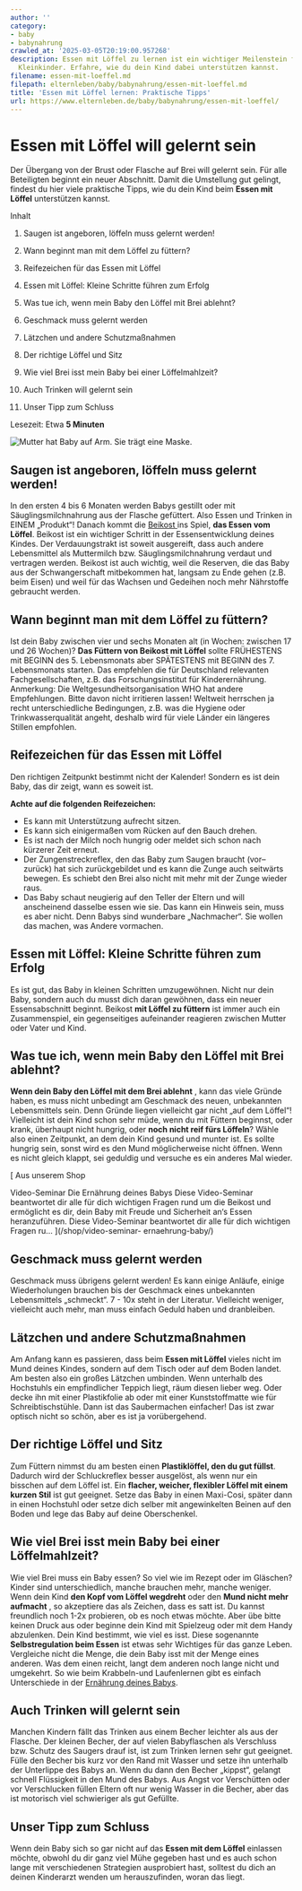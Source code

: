 ```yaml
---
author: ''
category:
- baby
- babynahrung
crawled_at: '2025-03-05T20:19:00.957268'
description: Essen mit Löffel zu lernen ist ein wichtiger Meilenstein für Babys und
  Kleinkinder. Erfahre, wie du dein Kind dabei unterstützen kannst.
filename: essen-mit-loeffel.md
filepath: elternleben/baby/babynahrung/essen-mit-loeffel.md
title: 'Essen mit Löffel lernen: Praktische Tipps'
url: https://www.elternleben.de/baby/babynahrung/essen-mit-loeffel/
---
```


#  Essen mit Löffel will gelernt sein

Der Übergang von der Brust oder Flasche auf Brei will gelernt sein. Für alle
Beteiligten beginnt ein neuer Abschnitt. Damit die Umstellung gut gelingt,
findest du hier viele praktische Tipps, wie du dein Kind beim **Essen mit
Löffel** unterstützen kannst.

Inhalt

1. Saugen ist angeboren, löffeln muss gelernt werden!

2. Wann beginnt man mit dem Löffel zu füttern?

3. Reifezeichen für das Essen mit Löffel

4. Essen mit Löffel: Kleine Schritte führen zum Erfolg

5. Was tue ich, wenn mein Baby den Löffel mit Brei ablehnt?

6. Geschmack muss gelernt werden

7. Lätzchen und andere Schutzmaßnahmen

8. Der richtige Löffel und Sitz

9. Wie viel Brei isst mein Baby bei einer Löffelmahlzeit?

10. Auch Trinken will gelernt sein

11. Unser Tipp zum Schluss

Lesezeit: Etwa **5 Minuten**

![Mutter hat Baby auf Arm. Sie trägt eine
Maske.](/fileadmin/_processed_/a/7/csm_Tipps_Essen_mit_Lo__ffel_will_gelernt_sein_praktische_Tipps_9dc58c041b.jpg)

##  Saugen ist angeboren, löffeln muss gelernt werden!

In den ersten 4 bis 6 Monaten werden Babys gestillt oder mit
Säuglingsmilchnahrung aus der Flasche gefüttert. Also Essen und Trinken in
EINEM „Produkt“! Danach kommt die [Beikost
](https://www.elternleben.de/baby/babynahrung/beikost-einfuehren/)ins Spiel,
**das Essen vom Löffel**. Beikost ist ein wichtiger Schritt in der
Essensentwicklung deines Kindes. Der Verdauungstrakt ist soweit ausgereift,
dass auch andere Lebensmittel als Muttermilch bzw. Säuglingsmilchnahrung
verdaut und vertragen werden. Beikost ist auch wichtig, weil die Reserven, die
das Baby aus der Schwangerschaft mitbekommen hat, langsam zu Ende gehen (z.B.
beim Eisen) und weil für das Wachsen und Gedeihen noch mehr Nährstoffe
gebraucht werden.

##  Wann beginnt man mit dem Löffel zu füttern?

Ist dein Baby zwischen vier und sechs Monaten alt (in Wochen: zwischen 17 und
26 Wochen)? **Das Füttern von Beikost mit Löffel** sollte FRÜHESTENS mit
BEGINN des 5. Lebensmonats aber SPÄTESTENS mit BEGINN des 7. Lebensmonats
starten. Das empfehlen die für Deutschland relevanten Fachgesellschaften, z.B.
das Forschungsinstitut für Kinderernährung. Anmerkung: Die
Weltgesundheitsorganisation WHO hat andere Empfehlungen. Bitte davon nicht
irritieren lassen! Weltweit herrschen ja recht unterschiedliche Bedingungen,
z.B. was die Hygiene oder Trinkwasserqualität angeht, deshalb wird für viele
Länder ein längeres Stillen empfohlen.

##  Reifezeichen für das Essen mit Löffel

Den richtigen Zeitpunkt bestimmt nicht der Kalender! Sondern es ist dein Baby,
das dir zeigt, wann es soweit ist.

**Achte auf die folgenden Reifezeichen:**

  * Es kann mit Unterstützung aufrecht sitzen.
  * Es kann sich einigermaßen vom Rücken auf den Bauch drehen.
  * Es ist nach der Milch noch hungrig oder meldet sich schon nach kürzerer Zeit erneut.
  * Der Zungenstreckreflex, den das Baby zum Saugen braucht (vor–zurück) hat sich zurückgebildet und es kann die Zunge auch seitwärts bewegen. Es schiebt den Brei also nicht mit mehr mit der Zunge wieder raus.
  * Das Baby schaut neugierig auf den Teller der Eltern und will anscheinend dasselbe essen wie sie. Das kann ein Hinweis sein, muss es aber nicht. Denn Babys sind wunderbare „Nachmacher“. Sie wollen das machen, was Andere vormachen.

##  Essen mit Löffel: Kleine Schritte führen zum Erfolg

Es ist gut, das Baby in kleinen Schritten umzugewöhnen. Nicht nur dein Baby,
sondern auch du musst dich daran gewöhnen, dass ein neuer Essensabschnitt
beginnt. Beikost **mit Löffel zu füttern** ist immer auch ein Zusammenspiel,
ein gegenseitiges aufeinander reagieren zwischen Mutter oder Vater und Kind.

##  Was tue ich, wenn mein Baby den Löffel mit Brei ablehnt?

**Wenn dein Baby den Löffel mit dem Brei ablehnt** , kann das viele Gründe
haben, es muss nicht unbedingt am Geschmack des neuen, unbekannten
Lebensmittels sein. Denn Gründe liegen vielleicht gar nicht „auf dem Löffel“!
Vielleicht ist dein Kind schon sehr müde, wenn du mit Füttern beginnst, oder
krank, überhaupt nicht hungrig, oder **noch nicht reif fürs Löffeln**? Wähle
also einen Zeitpunkt, an dem dein Kind gesund und munter ist. Es sollte
hungrig sein, sonst wird es den Mund möglicherweise nicht öffnen. Wenn es
nicht gleich klappt, sei geduldig und versuche es ein anderes Mal wieder.

[ Aus unserem Shop

Video-Seminar Die Ernährung deines Babys Diese Video-Seminar beantwortet dir
alle für dich wichtigen Fragen rund um die Beikost und ermöglicht es dir, dein
Baby mit Freude und Sicherheit an‘s Essen heranzuführen. Diese Video-Seminar
beantwortet dir alle für dich wichtigen Fragen ru…  ](/shop/video-seminar-
ernaehrung-baby/)

##  Geschmack muss gelernt werden

Geschmack muss übrigens gelernt werden! Es kann einige Anläufe, einige
Wiederholungen brauchen bis der Geschmack eines unbekannten Lebensmittels
„schmeckt“. 7 - 10x steht in der Literatur. Vielleicht weniger, vielleicht
auch mehr, man muss einfach Geduld haben und dranbleiben.

##  Lätzchen und andere Schutzmaßnahmen

Am Anfang kann es passieren, dass beim **Essen mit Löffel** vieles nicht im
Mund deines Kindes, sondern auf dem Tisch oder auf dem Boden landet. Am besten
also ein großes Lätzchen umbinden. Wenn unterhalb des Hochstuhls ein
empfindlicher Teppich liegt, räum diesen lieber weg. Oder decke ihn mit einer
Plastikfolie ab oder mit einer Kunststoffmatte wie für Schreibtischstühle.
Dann ist das Saubermachen einfacher! Das ist zwar optisch nicht so schön, aber
es ist ja vorübergehend.

##  Der richtige Löffel und Sitz

Zum Füttern nimmst du am besten einen **Plastiklöffel, den du gut füllst**.
Dadurch wird der Schluckreflex besser ausgelöst, als wenn nur ein bisschen auf
dem Löffel ist. Ein **flacher, weicher, flexibler Löffel mit einem kurzen
Stil** ist gut geeignet. Setze das Baby in einen Maxi-Cosi, später dann in
einen Hochstuhl oder setze dich selber mit angewinkelten Beinen auf den Boden
und lege das Baby auf deine Oberschenkel.

##  Wie viel Brei isst mein Baby bei einer Löffelmahlzeit?

Wie viel Brei muss ein Baby essen? So viel wie im Rezept oder im Gläschen?
Kinder sind unterschiedlich, manche brauchen mehr, manche weniger. Wenn dein
Kind **den Kopf vom Löffel wegdreht** oder den **Mund nicht mehr aufmacht** ,
so akzeptiere das als Zeichen, dass es satt ist. Du kannst freundlich noch
1-2x probieren, ob es noch etwas möchte. Aber übe bitte keinen Druck aus oder
beginne dein Kind mit Spielzeug oder mit dem Handy abzulenken. Dein Kind
bestimmt, wie viel es isst. Diese sogenannte **Selbstregulation beim Essen**
ist etwas sehr Wichtiges für das ganze Leben. Vergleiche nicht die Menge, die
dein Baby isst mit der Menge eines anderen. Was dem einen reicht, langt dem
anderen noch lange nicht und umgekehrt. So wie beim Krabbeln-und Laufenlernen
gibt es einfach Unterschiede in der [Ernährung deines
Babys](https://www.elternleben.de/baby/babynahrung/).

##  Auch Trinken will gelernt sein

Manchen Kindern fällt das Trinken aus einem Becher leichter als aus der
Flasche. Der kleinen Becher, der auf vielen Babyflaschen als Verschluss bzw.
Schutz des Saugers drauf ist, ist zum Trinken lernen sehr gut geeignet. Fülle
den Becher bis kurz vor den Rand mit Wasser und setze ihn unterhalb der
Unterlippe des Babys an. Wenn du dann den Becher „kippst“, gelangt schnell
Flüssigkeit in den Mund des Babys. Aus Angst vor Verschütten oder vor
Verschlucken füllen Eltern oft nur wenig Wasser in die Becher, aber das ist
motorisch viel schwieriger als gut Gefüllte.

##  Unser Tipp zum Schluss

Wenn dein Baby sich so gar nicht auf das **Essen mit dem Löffel** einlassen
möchte, obwohl du dir ganz viel Mühe gegeben hast und es auch schon lange mit
verschiedenen Strategien ausprobiert hast, solltest du dich an deinen
Kinderarzt wenden um herauszufinden, woran das liegt.

